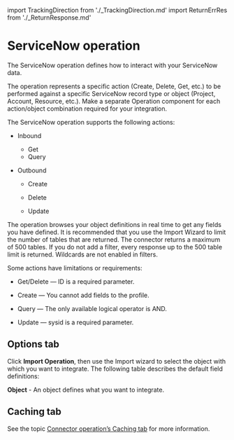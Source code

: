 import TrackingDirection from './_TrackingDirection.md'
import ReturnErrRes from './_ReturnResponse.md'


# ServiceNow operation 

<head>
  <meta name="guidename" content="Integration"/>
  <meta name="context" content="GUID-61b197a1-ff42-4230-9d15-292ffe162cf9"/>
</head>


The ServiceNow operation defines how to interact with your ServiceNow data.

The operation represents a specific action \(Create, Delete, Get, etc.\) to be performed against a specific ServiceNow record type or object \(Project, Account, Resource, etc.\). Make a separate Operation component for each action/object combination required for your integration.

The ServiceNow operation supports the following actions:

-   Inbound

    -   Get
    -   Query

-   Outbound

    -   Create
    -   Delete

    -   Update


The operation browses your object definitions in real time to get any fields you have defined. It is recommended that you use the Import Wizard to limit the number of tables that are returned. The connector returns a maximum of 500 tables. If you do not add a filter, every response up to the 500 table limit is returned. Wildcards are not enabled in filters.

Some actions have limitations or requirements:

-   Get/Delete — ID is a required parameter.
-   Create — You cannot add fields to the profile.

-   Query — The only available logical operator is AND.

-   Update — sysid is a required parameter.


## Options tab 

Click **Import Operation**, then use the Import wizard to select the object with which you want to integrate. The following table describes the default field definitions:




**Object** - 
 An object defines what you want to integrate.

<TrackingDirection />

<ReturnErrRes />


## Caching tab

See the topic [Connector operation’s Caching tab](../Process%20building/r-atm-Connector_operations_Caching_tab_f46b49d6-25bc-4337-ade1-9c67817b8d74.md) for more information.